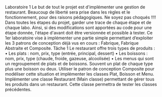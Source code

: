 Laboratoire 1
Le but de tout le projet est d'implémenter une gestion de restaurant. Beaucoup de liberté sera prise
dans les règles et le fonctionnement, pour des raisons pédagogiques. Ne soyez pas choqués !!!!
Dans toutes les étapes du projet, garder une trace de chaque étape et de chaque labo. Ainsi, si des
modifications sont apportées au code pour une étape donnée, l'étape d'avant doit être versionnée et
possible à tester.
Ce 1er laboratoire vise à implémenter une partie simple permettant d’exploiter les 3 patrons de
conception déjà vus en cours : Fabrique, Fabrique Abstraite et Composite.
Tâche 1
Le restaurant offre trois types de produits :
• Les plats : nom, prix, type (entrée, principal, dessert)
• Les boissons : nom, prix, type (chaude, froide, gazeuse, alcoolisée)
• Les menus qui sont un regroupement de plats et de boissons. Souvent un plat de chaque
type plus une boisson ou deux.
Utiliser le patron de conception Composite pour modéliser cette situation et implémenter les classes
Plat, Boisson et Menu.
Implémenter une classe Restaurant (Main classe) permettant de gérer tous les produits dans un
restaurant. Cette classe permettra de tester les classes précédentes.
